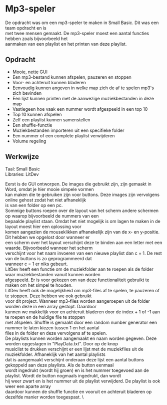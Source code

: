 Mp3-speler
====

De opdracht was om een mp3-speler te maken in Small Basic. Dit was een team opdracht en is \
met twee mensen gemaakt. De mp3-speler moest een aantal functies hebben zoals bijvoorbeeld het \
aanmaken van een playlist en het printen van deze playlist. 

Opdracht
----

* Mooie, nette GUI
* Een mp3-bestand kunnen afspelen, pauzeren en stoppen
* Voor- en achteruit kunnen bladeren
* Eenvoudig kunnen angeven in welke map zich de af te spelen mp3's zich bevinden
* Een lijst kunnen  printen met de aanwezige muziekbestanden in deze map
* Vastlegeen hoe vaak een nummer wordt afgespeeld in een top 10
* Top 10 kunnen afspelen
* Zelf een playlist kunnen samenstellen
* Een shuffle-functie
* Muziekbestanden importeren uit een specifieke folder
* Een nummer of een complete playlist verwijderen
* Volume regeling

Werkwijze
----

Taal: Small Basic\
Libraries: LitDev

Eerst is de GUI ontworpen. De images die gebruikt zijn, zijn gemaakt in Word, omdat je hier mooie simpele vormen \
kan maken die te gebruiken zijn voor buttons. Deze images zijn vervolgens online gehost zodat het niet afhaneklijk \
is van een folder op een pc. \
Sommige buttons roepen over de layout van het scherm andere schermen op waarop bijvoorbeeld de nummers van een \
bepaalde playlist staan. Omdat het niet mogelijk is om lagen te maken in de layout moest hier een oplossing voor \
komen aangezien de mouseklikken afhanekelijk zijn van de x- en y-positie. Dit hebben we opgelost door wanneer er \
een scherm over het layout verschijnt deze te binden aan een letter met een waarde. Bijvoorbeeld wanneer het scherm \
verschijnt voor het naam invoeren van een nieuwe playlist dan c = 1. De rest van de buttons is zo geprogrammeerd dat \
wanneer c = 1 er niks gebeurt. \
LitDev heeft een functie om de muziekfolder aan te roepen als de folder waar muziekbestanden vanuit kunnen worden \
afgespeeld. Er is voor gekozen om van deze functionaliteit gebruikt te maken om het simpel te houden. \
LitDev heeft ook de mogelijkheid om mp3-files af te spelen, te pauzeren of te stoppen. Deze hebben we ook gebruikt \
voor dit project. Wanneer mp3-files worden aangeroepen uit de folder worden deze in een array gestopt. Daardoor \
kunnen we makkelijk voor en achteruit bladeren door de index + 1 of -1 aan te roepen en de huidige file te stoppen \
met afspelen. Shuffle is gemaakt door een random number generator een nummer te laten kiezen tussen 1 en het aantal \
files in de folder en deze vervolgens af te spelen. \
De playlists kunnen worden aangemaakt en naam worden gegeven. Deze worden opgeslagen in "PlayData.txt". Door op de knop \
musiclist te drukken verschijnt er een lijst met de muziekfiles uit de muziekfolder. Afhaneklijk van het aantal playlists \
dat is aangemaakt verschijnt onderaan deze lijst een aantal buttons gekoppeld aan deze playlists. Als de button  eenmaal \
wordt ingedrukt (wordt hij groen) en is het nummer toegevoed aan de playlist. Wordt de button nogmaals ingedrukt, dan wordt \
hij weer zwart en is het nummer uit de playlist verwijderd. De playlist is ook weer een aparte array \
daardoor kunnen de shuffle functie en vooruit en achteruit bladeren op dezelfde manier worden toegespast. \








